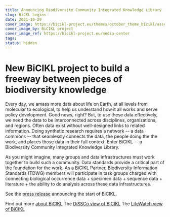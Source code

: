 ```yaml
---
title: Announcing Biodiversity Community Integrated Knowledge Library (BiCIKL)
slug: BiCKL begins
date: 2021-10-29
cover_image: https://bicikl-project.eu/themes/october_theme_bicikl/assets/images/visual_guide.jpg
cover_image_by: BiCIKL project
cover_image_ref: https://bicikl-project.eu/media-center
tags: 
status: hidden
---
```


# New BiCIKL project to build a freeway between pieces of biodiversity knowledge

Every day, we amass more data about life on Earth, at all levels from molecular to ecological, to help us understand how it all works and serve policy development. Good news, right? But, to use these data effectively, we need the data to be interconnected across disciplines, organizations, and regions. Often data exist without well-designed links to related information. Doing synthetic research requires a network -- a data commons -- that seamlessly connects the data, the people doing the the work, and places those data in their full context. Enter BiCIKL -- a Biodiversity Community Integrated Knowledge Library.

As you might imagine, many groups and data infrastructures must work together to build such a community. Data standards provide a critical part of the foundation for the work. As a BiCIKL Partner, Biodiversity Information Standards (TDWG) members will participate in task groups charged with connecting biological occurrence data + specimen data + sequence data + literature + the ability to do analysis across these data infrastructures.

See the [press release](https://bicikl-project.eu/news/new-bicikl-project) announcing the start of BiCIKL.

Find out more [about BiCIKL](https://bicikl-project.eu/about)
The [DiSSCo view of BiCIKL](https://www.dissco.eu/bicikl/)
The [LifeWatch view of BiCIKL](https://www.lifewatch.eu/2021/10/07/new-bicikl-project-to-build-a-freeway-between-pieces-of-biodiversity-knowledge/)
